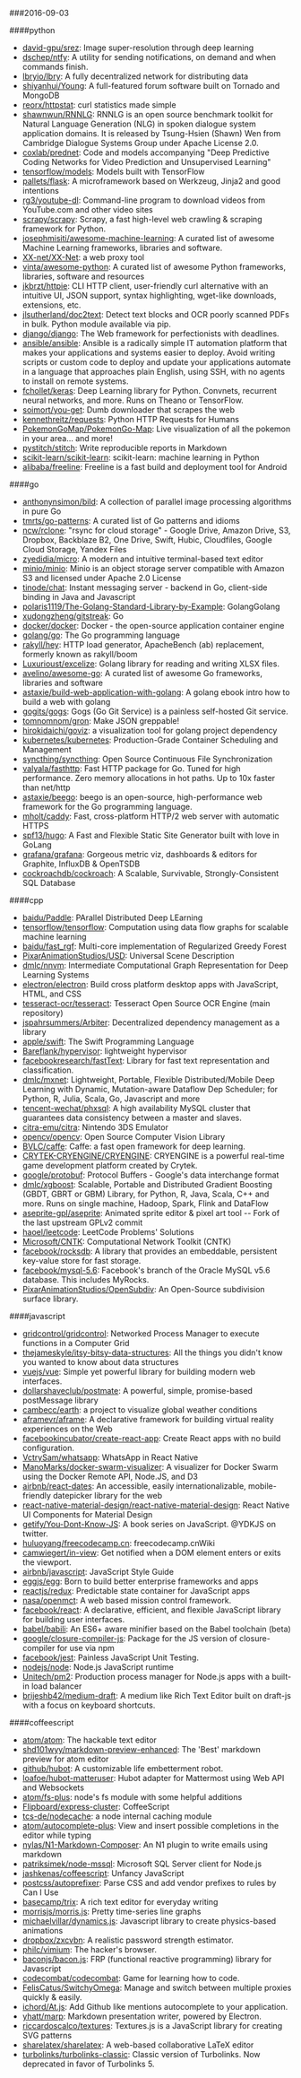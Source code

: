 ###2016-09-03

####python
* [david-gpu/srez](https://github.com/david-gpu/srez): Image super-resolution through deep learning
* [dschep/ntfy](https://github.com/dschep/ntfy): A utility for sending notifications, on demand and when commands finish.
* [lbryio/lbry](https://github.com/lbryio/lbry): A fully decentralized network for distributing data
* [shiyanhui/Young](https://github.com/shiyanhui/Young): A full-featured forum software built on Tornado and MongoDB
* [reorx/httpstat](https://github.com/reorx/httpstat): curl statistics made simple
* [shawnwun/RNNLG](https://github.com/shawnwun/RNNLG): RNNLG is an open source benchmark toolkit for Natural Language Generation (NLG) in spoken dialogue system application domains. It is released by Tsung-Hsien (Shawn) Wen from Cambridge Dialogue Systems Group under Apache License 2.0.
* [coxlab/prednet](https://github.com/coxlab/prednet): Code and models accompanying "Deep Predictive Coding Networks for Video Prediction and Unsupervised Learning"
* [tensorflow/models](https://github.com/tensorflow/models): Models built with TensorFlow
* [pallets/flask](https://github.com/pallets/flask): A microframework based on Werkzeug, Jinja2 and good intentions
* [rg3/youtube-dl](https://github.com/rg3/youtube-dl): Command-line program to download videos from YouTube.com and other video sites
* [scrapy/scrapy](https://github.com/scrapy/scrapy): Scrapy, a fast high-level web crawling & scraping framework for Python.
* [josephmisiti/awesome-machine-learning](https://github.com/josephmisiti/awesome-machine-learning): A curated list of awesome Machine Learning frameworks, libraries and software.
* [XX-net/XX-Net](https://github.com/XX-net/XX-Net): a web proxy tool
* [vinta/awesome-python](https://github.com/vinta/awesome-python): A curated list of awesome Python frameworks, libraries, software and resources
* [jkbrzt/httpie](https://github.com/jkbrzt/httpie): CLI HTTP client, user-friendly curl alternative with an intuitive UI, JSON support, syntax highlighting, wget-like downloads, extensions, etc.
* [jlsutherland/doc2text](https://github.com/jlsutherland/doc2text): Detect text blocks and OCR poorly scanned PDFs in bulk. Python module available via pip.
* [django/django](https://github.com/django/django): The Web framework for perfectionists with deadlines.
* [ansible/ansible](https://github.com/ansible/ansible): Ansible is a radically simple IT automation platform that makes your applications and systems easier to deploy. Avoid writing scripts or custom code to deploy and update your applications automate in a language that approaches plain English, using SSH, with no agents to install on remote systems.
* [fchollet/keras](https://github.com/fchollet/keras): Deep Learning library for Python. Convnets, recurrent neural networks, and more. Runs on Theano or TensorFlow.
* [soimort/you-get](https://github.com/soimort/you-get):  Dumb downloader that scrapes the web
* [kennethreitz/requests](https://github.com/kennethreitz/requests): Python HTTP Requests for Humans
* [PokemonGoMap/PokemonGo-Map](https://github.com/PokemonGoMap/PokemonGo-Map):  Live visualization of all the pokemon in your area... and more!
* [pystitch/stitch](https://github.com/pystitch/stitch): Write reproducible reports in Markdown
* [scikit-learn/scikit-learn](https://github.com/scikit-learn/scikit-learn): scikit-learn: machine learning in Python
* [alibaba/freeline](https://github.com/alibaba/freeline): Freeline is a fast build and deployment tool for Android

####go
* [anthonynsimon/bild](https://github.com/anthonynsimon/bild): A collection of parallel image processing algorithms in pure Go
* [tmrts/go-patterns](https://github.com/tmrts/go-patterns): A curated list of Go patterns and idioms
* [ncw/rclone](https://github.com/ncw/rclone): "rsync for cloud storage" - Google Drive, Amazon Drive, S3, Dropbox, Backblaze B2, One Drive, Swift, Hubic, Cloudfiles, Google Cloud Storage, Yandex Files
* [zyedidia/micro](https://github.com/zyedidia/micro): A modern and intuitive terminal-based text editor
* [minio/minio](https://github.com/minio/minio): Minio is an object storage server compatible with Amazon S3 and licensed under Apache 2.0 License
* [tinode/chat](https://github.com/tinode/chat): Instant messaging server - backend in Go, client-side binding in Java and Javascript
* [polaris1119/The-Golang-Standard-Library-by-Example](https://github.com/polaris1119/The-Golang-Standard-Library-by-Example): GolangGolang
* [xudongzheng/gitstreak](https://github.com/xudongzheng/gitstreak): Go
* [docker/docker](https://github.com/docker/docker): Docker - the open-source application container engine
* [golang/go](https://github.com/golang/go): The Go programming language
* [rakyll/hey](https://github.com/rakyll/hey): HTTP load generator, ApacheBench (ab) replacement, formerly known as rakyll/boom
* [Luxurioust/excelize](https://github.com/Luxurioust/excelize): Golang library for reading and writing XLSX files.
* [avelino/awesome-go](https://github.com/avelino/awesome-go): A curated list of awesome Go frameworks, libraries and software
* [astaxie/build-web-application-with-golang](https://github.com/astaxie/build-web-application-with-golang): A golang ebook intro how to build a web with golang
* [gogits/gogs](https://github.com/gogits/gogs): Gogs (Go Git Service) is a painless self-hosted Git service.
* [tomnomnom/gron](https://github.com/tomnomnom/gron): Make JSON greppable!
* [hirokidaichi/goviz](https://github.com/hirokidaichi/goviz): a visualization tool for golang project dependency
* [kubernetes/kubernetes](https://github.com/kubernetes/kubernetes): Production-Grade Container Scheduling and Management
* [syncthing/syncthing](https://github.com/syncthing/syncthing): Open Source Continuous File Synchronization
* [valyala/fasthttp](https://github.com/valyala/fasthttp): Fast HTTP package for Go. Tuned for high performance. Zero memory allocations in hot paths. Up to 10x faster than net/http
* [astaxie/beego](https://github.com/astaxie/beego): beego is an open-source, high-performance web framework for the Go programming language.
* [mholt/caddy](https://github.com/mholt/caddy): Fast, cross-platform HTTP/2 web server with automatic HTTPS
* [spf13/hugo](https://github.com/spf13/hugo): A Fast and Flexible Static Site Generator built with love in GoLang
* [grafana/grafana](https://github.com/grafana/grafana): Gorgeous metric viz, dashboards & editors for Graphite, InfluxDB & OpenTSDB
* [cockroachdb/cockroach](https://github.com/cockroachdb/cockroach): A Scalable, Survivable, Strongly-Consistent SQL Database

####cpp
* [baidu/Paddle](https://github.com/baidu/Paddle): PArallel Distributed Deep LEarning
* [tensorflow/tensorflow](https://github.com/tensorflow/tensorflow): Computation using data flow graphs for scalable machine learning
* [baidu/fast_rgf](https://github.com/baidu/fast_rgf): Multi-core implementation of Regularized Greedy Forest
* [PixarAnimationStudios/USD](https://github.com/PixarAnimationStudios/USD): Universal Scene Description
* [dmlc/nnvm](https://github.com/dmlc/nnvm): Intermediate Computational Graph Representation for Deep Learning Systems
* [electron/electron](https://github.com/electron/electron): Build cross platform desktop apps with JavaScript, HTML, and CSS
* [tesseract-ocr/tesseract](https://github.com/tesseract-ocr/tesseract): Tesseract Open Source OCR Engine (main repository)
* [jspahrsummers/Arbiter](https://github.com/jspahrsummers/Arbiter): Decentralized dependency management as a library
* [apple/swift](https://github.com/apple/swift): The Swift Programming Language
* [Bareflank/hypervisor](https://github.com/Bareflank/hypervisor): lightweight hypervisor
* [facebookresearch/fastText](https://github.com/facebookresearch/fastText): Library for fast text representation and classification.
* [dmlc/mxnet](https://github.com/dmlc/mxnet): Lightweight, Portable, Flexible Distributed/Mobile Deep Learning with Dynamic, Mutation-aware Dataflow Dep Scheduler; for Python, R, Julia, Scala, Go, Javascript and more
* [tencent-wechat/phxsql](https://github.com/tencent-wechat/phxsql): A high availability MySQL cluster that guarantees data consistency between a master and slaves.
* [citra-emu/citra](https://github.com/citra-emu/citra): Nintendo 3DS Emulator
* [opencv/opencv](https://github.com/opencv/opencv): Open Source Computer Vision Library
* [BVLC/caffe](https://github.com/BVLC/caffe): Caffe: a fast open framework for deep learning.
* [CRYTEK-CRYENGINE/CRYENGINE](https://github.com/CRYTEK-CRYENGINE/CRYENGINE): CRYENGINE is a powerful real-time game development platform created by Crytek.
* [google/protobuf](https://github.com/google/protobuf): Protocol Buffers - Google's data interchange format
* [dmlc/xgboost](https://github.com/dmlc/xgboost): Scalable, Portable and Distributed Gradient Boosting (GBDT, GBRT or GBM) Library, for Python, R, Java, Scala, C++ and more. Runs on single machine, Hadoop, Spark, Flink and DataFlow
* [aseprite-gpl/aseprite](https://github.com/aseprite-gpl/aseprite): Animated sprite editor & pixel art tool -- Fork of the last upstream GPLv2 commit
* [haoel/leetcode](https://github.com/haoel/leetcode): LeetCode Problems' Solutions
* [Microsoft/CNTK](https://github.com/Microsoft/CNTK): Computational Network Toolkit (CNTK)
* [facebook/rocksdb](https://github.com/facebook/rocksdb): A library that provides an embeddable, persistent key-value store for fast storage.
* [facebook/mysql-5.6](https://github.com/facebook/mysql-5.6): Facebook's branch of the Oracle MySQL v5.6 database. This includes MyRocks.
* [PixarAnimationStudios/OpenSubdiv](https://github.com/PixarAnimationStudios/OpenSubdiv): An Open-Source subdivision surface library.

####javascript
* [gridcontrol/gridcontrol](https://github.com/gridcontrol/gridcontrol): Networked Process Manager to execute functions in a Computer Grid
* [thejameskyle/itsy-bitsy-data-structures](https://github.com/thejameskyle/itsy-bitsy-data-structures):  All the things you didn't know you wanted to know about data structures
* [vuejs/vue](https://github.com/vuejs/vue): Simple yet powerful library for building modern web interfaces.
* [dollarshaveclub/postmate](https://github.com/dollarshaveclub/postmate): A powerful, simple, promise-based postMessage library     
* [cambecc/earth](https://github.com/cambecc/earth): a project to visualize global weather conditions
* [aframevr/aframe](https://github.com/aframevr/aframe): A declarative framework for building virtual reality experiences on the Web
* [facebookincubator/create-react-app](https://github.com/facebookincubator/create-react-app): Create React apps with no build configuration.
* [VctrySam/whatsapp](https://github.com/VctrySam/whatsapp): WhatsApp in React Native
* [ManoMarks/docker-swarm-visualizer](https://github.com/ManoMarks/docker-swarm-visualizer): A visualizer for Docker Swarm using the Docker Remote API, Node.JS, and D3
* [airbnb/react-dates](https://github.com/airbnb/react-dates): An accessible, easily internationalizable, mobile-friendly datepicker library for the web
* [react-native-material-design/react-native-material-design](https://github.com/react-native-material-design/react-native-material-design): React Native UI Components for Material Design
* [getify/You-Dont-Know-JS](https://github.com/getify/You-Dont-Know-JS): A book series on JavaScript. @YDKJS on twitter.
* [huluoyang/freecodecamp.cn](https://github.com/huluoyang/freecodecamp.cn): freecodecamp.cnWiki
* [camwiegert/in-view](https://github.com/camwiegert/in-view): Get notified when a DOM element enters or exits the viewport. 
* [airbnb/javascript](https://github.com/airbnb/javascript): JavaScript Style Guide
* [eggjs/egg](https://github.com/eggjs/egg): Born to build better enterprise frameworks and apps
* [reactjs/redux](https://github.com/reactjs/redux): Predictable state container for JavaScript apps
* [nasa/openmct](https://github.com/nasa/openmct): A web based mission control framework.
* [facebook/react](https://github.com/facebook/react): A declarative, efficient, and flexible JavaScript library for building user interfaces.
* [babel/babili](https://github.com/babel/babili):  An ES6+ aware minifier based on the Babel toolchain (beta)
* [google/closure-compiler-js](https://github.com/google/closure-compiler-js): Package for the JS version of closure-compiler for use via npm
* [facebook/jest](https://github.com/facebook/jest): Painless JavaScript Unit Testing.
* [nodejs/node](https://github.com/nodejs/node): Node.js JavaScript runtime 
* [Unitech/pm2](https://github.com/Unitech/pm2): Production process manager for Node.js apps with a built-in load balancer
* [brijeshb42/medium-draft](https://github.com/brijeshb42/medium-draft): A medium like Rich Text Editor built on draft-js with a focus on keyboard shortcuts.

####coffeescript
* [atom/atom](https://github.com/atom/atom): The hackable text editor
* [shd101wyy/markdown-preview-enhanced](https://github.com/shd101wyy/markdown-preview-enhanced): The 'Best' markdown preview for atom editor
* [github/hubot](https://github.com/github/hubot): A customizable life embetterment robot.
* [loafoe/hubot-matteruser](https://github.com/loafoe/hubot-matteruser): Hubot adapter for Mattermost using Web API and Websockets
* [atom/fs-plus](https://github.com/atom/fs-plus): node's fs module with some helpful additions
* [Flipboard/express-cluster](https://github.com/Flipboard/express-cluster): CoffeeScript
* [tcs-de/nodecache](https://github.com/tcs-de/nodecache): a node internal caching module
* [atom/autocomplete-plus](https://github.com/atom/autocomplete-plus): View and insert possible completions in the editor while typing
* [nylas/N1-Markdown-Composer](https://github.com/nylas/N1-Markdown-Composer): An N1 plugin to write emails using markdown
* [patriksimek/node-mssql](https://github.com/patriksimek/node-mssql): Microsoft SQL Server client for Node.js
* [jashkenas/coffeescript](https://github.com/jashkenas/coffeescript): Unfancy JavaScript
* [postcss/autoprefixer](https://github.com/postcss/autoprefixer): Parse CSS and add vendor prefixes to rules by Can I Use
* [basecamp/trix](https://github.com/basecamp/trix): A rich text editor for everyday writing
* [morrisjs/morris.js](https://github.com/morrisjs/morris.js): Pretty time-series line graphs
* [michaelvillar/dynamics.js](https://github.com/michaelvillar/dynamics.js): Javascript library to create physics-based animations
* [dropbox/zxcvbn](https://github.com/dropbox/zxcvbn): A realistic password strength estimator.
* [philc/vimium](https://github.com/philc/vimium): The hacker's browser.
* [baconjs/bacon.js](https://github.com/baconjs/bacon.js): FRP (functional reactive programming) library for Javascript
* [codecombat/codecombat](https://github.com/codecombat/codecombat): Game for learning how to code.
* [FelisCatus/SwitchyOmega](https://github.com/FelisCatus/SwitchyOmega): Manage and switch between multiple proxies quickly & easily.
* [ichord/At.js](https://github.com/ichord/At.js): Add Github like mentions autocomplete to your application.
* [yhatt/marp](https://github.com/yhatt/marp): Markdown presentation writer, powered by Electron.
* [riccardoscalco/textures](https://github.com/riccardoscalco/textures): Textures.js is a JavaScript library for creating SVG patterns
* [sharelatex/sharelatex](https://github.com/sharelatex/sharelatex): A web-based collaborative LaTeX editor
* [turbolinks/turbolinks-classic](https://github.com/turbolinks/turbolinks-classic): Classic version of Turbolinks. Now deprecated in favor of Turbolinks 5.
